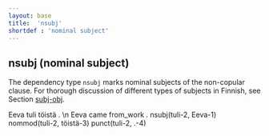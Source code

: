 ```yaml
---
layout: base
title:  'nsubj'
shortdef : 'nominal subject'
---
```


## nsubj (nominal subject)

The dependency type `nsubj` marks nominal subjects of the non-copular clause. For thorough discussion of different types of subjects in Finnish, see Section [subj-obj](#sec-subj-obj).


<!-- fname:nsubj_basic.pdf -->
<div class="sd-parse">
Eeva tuli töistä . \n Eeva came from_work .
nsubj(tuli-2, Eeva-1)
nommod(tuli-2, töistä-3)
punct(tuli-2, .-4)
</div>


